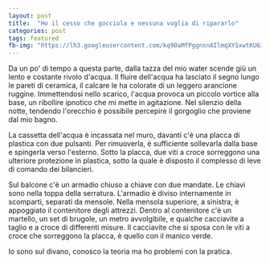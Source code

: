 ```yaml
---
layout: post
title:  "Ho il cesso che gocciola e nessuna voglia di ripararlo"
categories: post
tags: featured
fb-img: "https://lh3.googleusercontent.com/kq9OaMfPggnsnAIlmqXYSxwtKU6ipeakJuGa8voyebCG4PaZP0TBmygwV8D1ywMk-bLcwR40xPK92t-sLc81joExzXLoySkdOUctnxO5k9_ebFB_0Io7qmydAcMKIS28CqaLzI5bmzdDzV4aVf7C0_1e-WUQuYIcfQsoWAoN7Jw892XuRAFG43ojmdqgYooNfIxsvcrtoBSECZ3DgfDBNsB7e11MhVXhuJ9hfjp1rra4vo34tOtmdYUcsL6efpTHnEMuwtyPNAesSOImI6zbiEMqeCJf2xcAkHhaBsrfATv0msNWhtExQG2e8xbUl0Dnz_h8JTXlTLHMSs-EYRhQ2ykA9OvEDHyGWQwvGIvS2Xri4QTUQcwNNO8hUG1a_w2KTIMyq9Ubqei5uPcXltphQb4pIRsObth5vsVaoYxL9x5Ya_r3jJqzYgAcMQwFIX7oB3g5Sou3wme4Tj8c1Z_qu1qO3yPLtAgTx2r_8MKfMVZfFTsqlaUd-5zs-_tlc1XYsh741j2qA8VfCGmMJcuw9IxcmOm80wowP2LT-hFfjtVGU4XTLI0AUo2fWf5IeLSM5B6-gBFrTS4WfrPpbJm1oPE3iws7SM0=w1067-h600-no"
---
```

Da un po' di tempo a questa parte, dalla tazza del mio water scende giù un lento e costante rivolo d'acqua. Il fluire dell'acqua ha lasciato il segno lungo le pareti di ceramica, il calcare le ha colorate di un leggero arancione ruggine. Immettendosi nello scarico, l'acqua provoca un piccolo vortice alla base, un ribollire ipnotico che mi mette in agitazione. Nel silenzio della notte, tendendo l'orecchio è possibile percepire il gorgoglio che proviene dal mio bagno.

La cassetta dell'acqua è incassata nel muro, davanti c'è una placca di plastica con due pulsanti. Per rimuoverla, è sufficiente sollevarla dalla base e spingerla verso l'esterno. Sotto la placca, due viti a croce sorreggono una ulteriore protezione in plastica, sotto la quale è disposto il complesso di leve di comando dei bilancieri.

Sul balcone c'è un armadio chiuso a chiave con due mandate. Le chiavi sono nella toppa della serratura. L'armadio è diviso internamente in scomparti, separati da mensole. Nella mensola superiore, a sinistra, è appoggiato il contenitore degli attrezzi. Dentro al contenitore c'è un martello, un set di brugole, un metro avvolgibile, e qualche cacciavite a taglio e a croce di differenti misure. Il cacciavite che si sposa con le viti a croce che sorreggono la placca, è quello con il manico verde.

Io sono sul divano, conosco la teoria ma ho problemi con la pratica.

